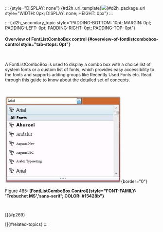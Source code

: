 ::: {style="DISPLAY: none"}
[](ms-xhelp:///?Id=d2h_url_template){#d2h_url_template}![](!package_url!){#d2h_package_url style="WIDTH: 0px; DISPLAY: none; HEIGHT: 0px"}
:::

::: {.d2h_secondary_topic style="PADDING-BOTTOM: 10pt; MARGIN: 0pt; PADDING-LEFT: 0pt; PADDING-RIGHT: 0pt; PADDING-TOP: 0pt"}
#### Overview of FontListComboBox control {#overview-of-fontlistcombobox-control style="tab-stops: 0pt"}

 

A FontListComboBox is used to display a combo box with a choice list of system fonts or a custom list of fonts, which provides easy accessibility to the fonts and supports adding groups like Recently Used Fonts etc. Read through this guide to know about the detailed set of concepts.

 

![](ImagesExt/image30_444.jpg){border="0"}

Figure 485: **[FontListComboBox Control]{style="FONT-FAMILY: 'Trebuchet MS','sans-serif'; COLOR: #15428b"}**

 

[]{#p269} 

[]{#related-topics}
:::
